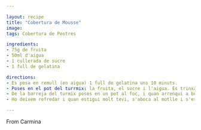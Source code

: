 ```yaml
---

layout: recipe
title: "Cobertura de Mousse"
image: 
tags: Cobertura de Postres

ingredients:
- 75g de fruita
- 50ml d'aigua
- 1 cullerada de sucre
- 1 full de gelatina

directions:
- Es posa en remull (en aigua) 1 full de gelatina uns 10 minuts.
- Poses en el pot del turrmix: la fruita, el sucre i l'aigua. Es trinxa bé.
- De la barreja del turmix poses en un pot al foc, i quan arrenqui a bullir ho retirem del foc i hi desfem la gelatina remullada (tot ben remenat).
- Ho deixem refredar i quan estigui molt tevi, s'aboca al motlle i s'espera 1h a la nevera.

---
```


From Carmina
